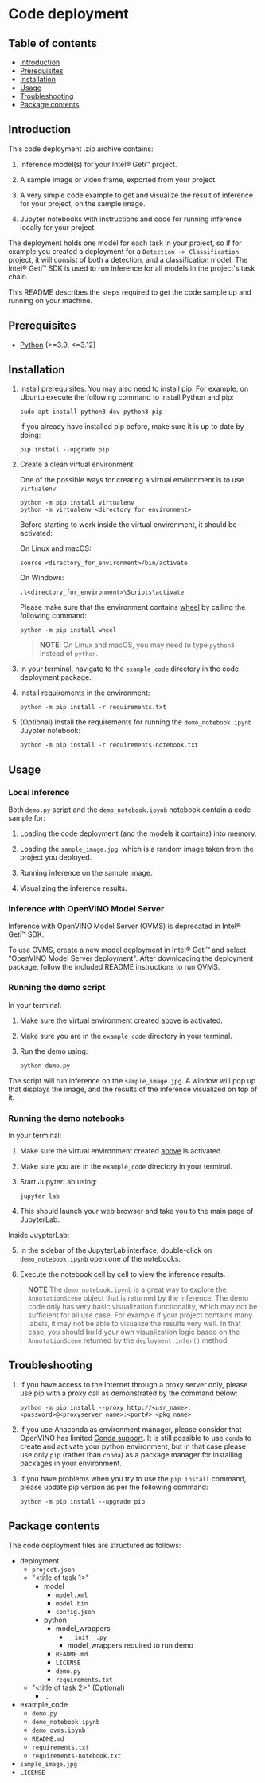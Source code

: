 # Code deployment
## Table of contents
- [Introduction](#introduction)
- [Prerequisites](#prerequisites)
- [Installation](#Installation)
- [Usage](#usage)
- [Troubleshooting](#troubleshooting)
- [Package contents](#package-contents)


## Introduction

This code deployment .zip archive contains:

1. Inference model(s) for your Intel® Geti™ project.

2. A sample image or video frame, exported from your project.   

3. A very simple code example to get and visualize the result of inference for your 
   project, on the sample image.
   
4. Jupyter notebooks with instructions and code for running inference locally for your project.

The deployment holds one model for each task in your project, so if for example 
you created a deployment for a `Detection -> Classification` project, it will consist of
both a detection, and a classification model. The Intel® Geti™ SDK is used to run 
inference for all models in the project's task chain.

This README describes the steps required to get the code sample up and running on your 
machine.

## Prerequisites

- [Python](https://www.python.org/downloads/) (>=3.9, <=3.12)

## Installation

1. Install [prerequisites](#prerequisites). You may also need to 
   [install pip](https://pip.pypa.io/en/stable/installation/). For example, on Ubuntu 
   execute the following command to install Python and pip:

   ```
   sudo apt install python3-dev python3-pip
   ```
   If you already have installed pip before, make sure it is up to date by doing:

   ```
   pip install --upgrade pip
   ```

2. Create a clean virtual environment: <a name="virtual-env-creation"></a>

   One of the possible ways for creating a virtual environment is to use `virtualenv`:

   ```
   python -m pip install virtualenv
   python -m virtualenv <directory_for_environment>
   ```

   Before starting to work inside the virtual environment, it should be activated:

   On Linux and macOS:

   ```
   source <directory_for_environment>/bin/activate
   ```

   On Windows:

   ```
   .\<directory_for_environment>\Scripts\activate
   ```

   Please make sure that the environment contains 
   [wheel](https://pypi.org/project/wheel/) by calling the following command:

   ```
   python -m pip install wheel
   ```

   > **NOTE**: On Linux and macOS, you may need to type `python3` instead of `python`.

3. In your terminal, navigate to the `example_code` directory in the code deployment 
   package.

4. Install requirements in the environment:

   ```
   python -m pip install -r requirements.txt
   ```

5. (Optional) Install the requirements for running the `demo_notebook.ipynb` Juypter notebook:

   ```
   python -m pip install -r requirements-notebook.txt
   ```
   
## Usage
### Local inference
Both `demo.py` script and the `demo_notebook.ipynb` notebook contain a code sample for:

1. Loading the code deployment (and the models it contains) into memory.

2. Loading the `sample_image.jpg`, which is a random image taken from the project you 
   deployed. 

3. Running inference on the sample image.

4. Visualizing the inference results.

### Inference with OpenVINO Model Server
Inference with OpenVINO Model Server (OVMS) is deprecated in Intel® Geti™ SDK.

To use OVMS, create a new model deployment in Intel® Geti™ and select "OpenVINO Model Server deployment". 
After downloading the deployment package, follow the included README instructions to run OVMS.

### Running the demo script

In your terminal:

1. Make sure the virtual environment created [above](#virtual-env-creation) is activated.

2. Make sure you are in the `example_code` directory in your terminal.

3. Run the demo using:
  
   ```
   python demo.py
   ```

The script will run inference on the `sample_image.jpg`. A window will pop up that 
displays the image, and the results of the inference visualized on top of it.

### Running the demo notebooks

In your terminal:

1. Make sure the virtual environment created [above](#virtual-env-creation) is activated.

2. Make sure you are in the `example_code` directory in your terminal.

3. Start JupyterLab using:
   
   ```
   jupyter lab
   ```
   
4. This should launch your web browser and take you to the main page of JupyterLab.

Inside JuypterLab:

5. In the sidebar of the JupyterLab interface, double-click on `demo_notebook.ipynb` open one of the notebooks.
   
6. Execute the notebook cell by cell to view the inference results. 


> **NOTE** The `demo_notebook.ipynb` is a great way to explore the `AnnotationScene` 
> object that is returned by the inference. The demo code only has very basic 
> visualization functionality, which may not be sufficient for all use case. For 
> example if your project contains many labels, it may not be able to visualize the 
> results very well. In that case, you should build your own visualization logic 
> based on the `AnnotationScene` returned by the `deployment.infer()` method.

## Troubleshooting

1. If you have access to the Internet through a proxy server only, please use pip 
   with a proxy call as demonstrated by the command below:

   ```
   python -m pip install --proxy http://<usr_name>:<password>@<proxyserver_name>:<port#> <pkg_name>
   ```

2. If you use Anaconda as environment manager, please consider that OpenVINO has 
   limited [Conda support](https://docs.openvino.ai/2021.4/openvino_docs_install_guides_installing_openvino_conda.html). 
   It is still possible to use `conda` to create and activate your python environment, 
   but in that case please use only `pip` (rather than `conda`) as a package manager 
   for installing packages in your environment.

3. If you have problems when you try to use the `pip install` command, please update 
   pip version as per the following command:
   ```
   python -m pip install --upgrade pip
   ```

## Package contents

The code deployment files are structured as follows:

- deployment
    - `project.json`
    - "<title of task 1>"  
        - model
          - `model.xml`
          - `model.bin`
          - `config.json`
        - python
          - model_wrappers
            - `__init__.py`
            - model_wrappers required to run demo
          - `README.md`
          - `LICENSE`
          - `demo.py`
          - `requirements.txt`
    - "<title of task 2>" (Optional)
        - ...
- example_code
    - `demo.py`
    - `demo_notebook.ipynb`
    - `demo_ovms.ipynb`  
    - `README.md`
    - `requirements.txt`
    - `requirements-notebook.txt`
- `sample_image.jpg`
- `LICENSE`